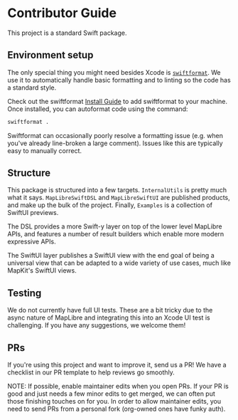 # Contributor Guide

This project is a standard Swift package.

## Environment setup

The only special thing you might need besides Xcode is [`swiftformat`](https://github.com/nicklockwood/SwiftFormat).
We use it to automatically handle basic formatting and to linting
so the code has a standard style.

Check out the swiftformat [Install Guide](https://github.com/nicklockwood/SwiftFormat?tab=readme-ov-file#how-do-i-install-it)
to add swiftformat to your machine.
Once installed, you can autoformat code using the command:

```sh
swiftformat .
```

Swiftformat can occasionally poorly resolve a formatting issue (e.g. when you've already line-broken a large comment).
Issues like this are typically easy to manually correct. 

## Structure

This package is structured into a few targets. `InternalUtils` is pretty much what it says. `MapLibreSwiftDSL` and
`MapLibreSwiftUI` are published products, and make up the bulk of the project. Finally, `Examples` is a collection of
SwiftUI previews. 

The DSL provides a more Swift-y layer on top of the lower level MapLibre APIs, and features a number of
result builders which enable more modern expressive APIs.

The SwiftUI layer publishes a SwiftUI view with the end goal of being a universal view that can be adapted to a wide
variety of use cases, much like MapKit's SwiftUI views. 

## Testing

We do not currently have full UI tests.
These are a bit tricky due to the async nature of MapLibre and integrating this into an Xcode UI test is challenging.
If you have any suggestions, we welcome them!

## PRs

If you're using this project and want to improve it, send us a PR!
We have a checklist in our PR template to help reviews go smoothly.

NOTE: If possible, enable maintainer edits when you open PRs.
If your PR is good and just needs a few minor edits to get merged,
we can often put those finishing touches on for you.
In order to allow maintainer edits,
you need to send PRs from a personal fork (org-owned ones have funky auth).
